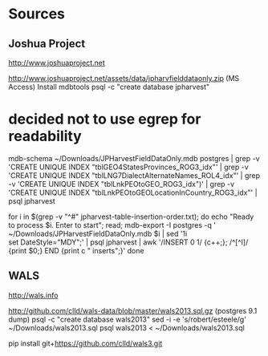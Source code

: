 
Sources
=======

Joshua Project
--------------
http://www.joshuaproject.net

http://www.joshuaproject.net/assets/data/jpharvfielddataonly.zip (MS Access)
Install mdbtools
psql -c "create database jpharvest"
# decided not to use egrep for readability
mdb-schema ~/Downloads/JPHarvestFieldDataOnly.mdb postgres |
	grep -v 'CREATE UNIQUE INDEX "tblGEO4StatesProvinces_ROG3_idx"' |
	grep -v 'CREATE UNIQUE INDEX "tblLNG7DialectAlternateNames_ROL4_idx"' |
	grep -v 'CREATE UNIQUE INDEX "tblLnkPEOtoGEO_ROG3_idx")' |
	grep -v 'CREATE UNIQUE INDEX "tblLnkPEOtoGEOLocationInCountry_ROG3_idx"' |
	psql jpharvest

for i in $(grep -v "^#" jpharvest-table-insertion-order.txt); do
	echo "Ready to process $i. Enter to start";
	read;
	mdb-export -I postgres -q \' ~/Downloads/JPHarvestFieldDataOnly.mdb $i | sed '1i\
set DateStyle="MDY";' | 
	psql jpharvest | awk '/INSERT 0 1/ {c++;}; /^[^I]/ {print $0;} END {print c " inserts";}'
done

WALS
----
http://wals.info

http://github.com/clld/wals-data/blob/master/wals2013.sql.gz (postgres 9.1 dump)
psql -c "create database wals2013"
sed -i -e 's/robert/esteele/g' ~/Downloads/wals2013.sql
psql wals2013 < ~/Downloads/wals2013.sql

pip install git+https://github.com/clld/wals3.git

